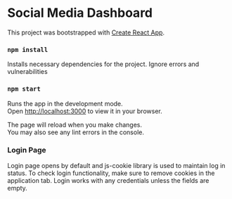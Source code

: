# Social Media Dashboard

This project was bootstrapped with [Create React App](https://github.com/facebook/create-react-app).

### `npm install`

Installs necessary dependencies for the project. Ignore errors and vulnerabilities

### `npm start`

Runs the app in the development mode.\
Open [http://localhost:3000](http://localhost:3000) to view it in your browser.

The page will reload when you make changes.\
You may also see any lint errors in the console.

### Login Page 

Login page opens by default and js-cookie library is used to maintain log in status.
To check login functionality, make sure to remove cookies in the application tab.
Login works with any credentials unless the fields are empty.


